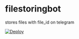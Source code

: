 # filestoringbot
stores files with file_id on telegram

<a href="https://heroku.com/deploy?template=https://github.com/Amalrajanj/filestoringbot">
  <img src="https://www.herokucdn.com/deploy/button.svg" alt="Deploy">
</a>

